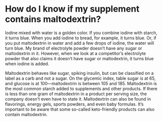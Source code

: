 # How do I know if my supplement contains maltodextrin?

Iodine mixed with water is a golden color. If you combine iodine with starch, it turns blue. When you add iodine to bread, for example, it turns blue. Or, if you put maltodextrin in water and add a few drops of iodine, the water will turn blue. My brand of electrolyte powder doesn’t have any sugar or maltodextrin in it. However, when we look at a competitor’s electrolyte powder that also claims it doesn’t have sugar or maltodextrin, it turns blue when iodine is added.

Maltodextrin behaves like sugar, spiking insulin, but can be classified on a label as a carb and not a sugar. On the glycemic index, table sugar is at 65, and glucose is at 100—maltodextrin is between 105 and 185. Maltodextrin is the most common starch added to supplements and other products. If there is less than one gram of maltodextrin in a product per serving size, the company doesn’t even have to state it. Maltodextrin can also be found in flavorings, energy gels, sports powders, and even baby formulas. It’s important to be aware that some so-called keto-friendly products can also contain maltodextrin.